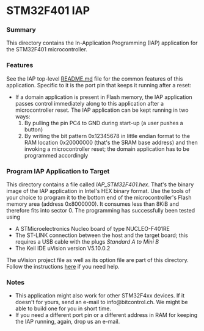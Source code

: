 <h1>STM32F401 IAP</h1>

<h3>Summary</h3>
This directory contains the In-Application Programming (IAP) application for the STM32F401 microcontroller.

<h3>Features</h3>
See the IAP top-level <a href="https://github.com/bitcontrol/STM32/blob/master/IAP/README.md" title="IAP top-level README.md" target="_blank">README.md</a> file for the common features of this application. Specific to it is the port pin that keeps it running after a reset:
<ul>
<li>If a domain application is present in Flash memory, the IAP application passes control immediately along to this application after a microcontroller reset. The IAP application can be kept running in two ways:
<ol>
<li>By pulling the pin PC4 to GND during start-up (a user pushes a button)</li>
<li>By writing the bit pattern 0x12345678 in little endian format to the RAM location 0x20000000 (that's the SRAM base address) and then invoking a microcontroller reset; the domain application has to be programmed accordingly</li>
</ol>
</ul>

<h3>Program IAP Application to Target</h3>
This directory contains a file called <em>IAP_STM32F401.hex</em>. That's the binary image of the IAP application in Intel's HEX binary format. Use the tools of your choice to program it to the bottom end of the microcontroller's Flash memory area (address 0x8000000). It consumes less than 8KiB and therefore fits into sector 0.
The programming has successfully been tested using
<ul>
<li>A STMicroelectronics Nucleo board of type NUCLEO-F401RE</li>
<li>The ST-LINK connection between the host and the target board; this requires a USB cable with the plugs <em>Standard A to Mini B</em></li>
<li>The Keil IDE uVision version V5.10.0.2</li>
</ul>
The uVision project file as well as its option file are part of this directory. Follow the instructions <a href="http://www.keil.com/support/man/docs/uv4/uv4_fl_hexdownload.htm" target="_blank">here</a> if you need help.

<h3>Notes</h3>
<ul>
<li>This application might also work for other STM32F4xx devices. If it doesn't for yours, send an e-mail to info@bitcontrol.ch. We might be able to build one for you in short time.</li>
<li>If you need a different port pin or a different address in RAM for keeping the IAP running, again, drop us an e-mail.</li>
</ul>
